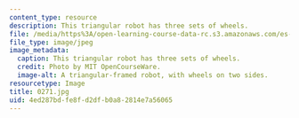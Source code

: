 ```yaml
---
content_type: resource
description: This triangular robot has three sets of wheels.
file: /media/https%3A/open-learning-course-data-rc.s3.amazonaws.com/es-293-lego-robotics-spring-2007/4ed287bdfe8fd2dfb0a82814e7a56065_0271.jpg
file_type: image/jpeg
image_metadata:
  caption: This triangular robot has three sets of wheels.
  credit: Photo by MIT OpenCourseWare.
  image-alt: A triangular-framed robot, with wheels on two sides.
resourcetype: Image
title: 0271.jpg
uid: 4ed287bd-fe8f-d2df-b0a8-2814e7a56065
---
```

